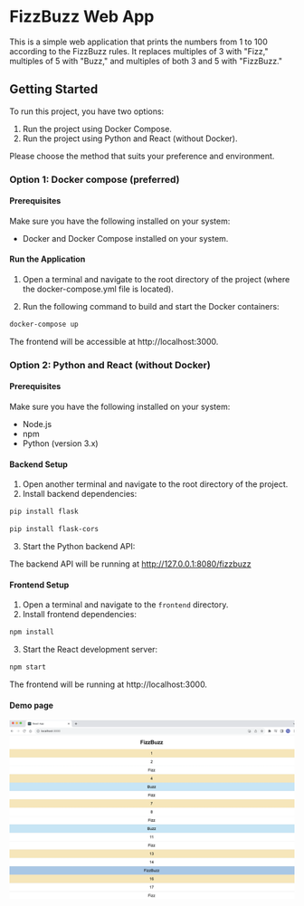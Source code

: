 # FizzBuzz Web App

This is a simple web application that prints the numbers from 1 to 100 according to the FizzBuzz rules. It replaces multiples of 3 with "Fizz," multiples of 5 with "Buzz," and multiples of both 3 and 5 with "FizzBuzz."

## Getting Started

To run this project, you have two options:

1. Run the project using Docker Compose.
2. Run the project using Python and React (without Docker).

Please choose the method that suits your preference and environment.

### Option 1: Docker compose (preferred)

#### Prerequisites

Make sure you have the following installed on your system:

- Docker and Docker Compose installed on your system.

#### Run the Application

1. Open a terminal and navigate to the root directory of the project (where the docker-compose.yml file is located).

2. Run the following command to build and start the Docker containers:

```bash
docker-compose up
```

The frontend will be accessible at http://localhost:3000.

### Option 2: Python and React (without Docker)

#### Prerequisites

Make sure you have the following installed on your system:

- Node.js
- npm
- Python (version 3.x)

#### Backend Setup

1. Open another terminal and navigate to the root directory of the project.
2. Install backend dependencies:

```bash
pip install flask
```

```bash
pip install flask-cors
```

3. Start the Python backend API:

The backend API will be running at http://127.0.0.1:8080/fizzbuzz

#### Frontend Setup

1. Open a terminal and navigate to the `frontend` directory.
2. Install frontend dependencies:

```bash
npm install
```
3. Start the React development server:

```bash
npm start
```
The frontend will be running at http://localhost:3000.

#### Demo page

![Alt Text](demo.png)